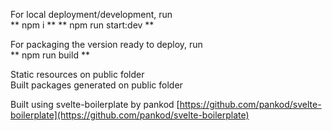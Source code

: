 For local deployment/development, run  
** npm i **
** npm run start:dev **

For packaging the version ready to deploy, run  
** npm run build **

Static resources on public folder  
Built packages generated on public folder


Built using svelte-boilerplate by pankod
[https://github.com/pankod/svelte-boilerplate](https://github.com/pankod/svelte-boilerplate)